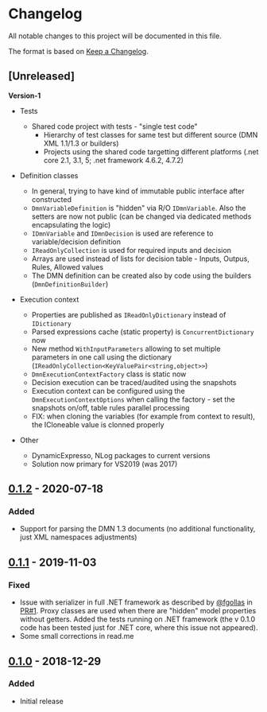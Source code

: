 # Changelog #
All notable changes to this project will be documented in this file.

The format is based on [Keep a Changelog](https://keepachangelog.com/en/1.0.0/).

## [Unreleased] ##
__Version-1__
- Tests
  - Shared code project with tests - "single test code"
    - Hierarchy of test classes for same test but different source (DMN XML 1.1/1.3 or builders)
    - Projects using the shared code targetting different platforms (.net core 2.1, 3.1, 5; .net framework 4.6.2, 4.7.2)


- Definition classes
  - In general, trying to have kind of immutable public interface after constructed 
  - `DmnVariableDefinition` is "hidden" via R/O `IDmnVariable`. Also the setters are now not public (can be changed via dedicated methods encapsulating the logic)
  - `IDmnVariable` and `IDmnDecision` is used are reference to variable/decision definition
  - `IReadOnlyCollection` is used for required inputs and decision
  - Arrays are used instead of lists for decision table - Inputs, Outpus, Rules, Allowed values
  - The DMN definition can be created also by code using the builders (`DmnDefinitionBuilder`)
 

- Execution context
  - Properties are published as `IReadOnlyDictionary` instead of `IDictionary`
  - Parsed expressions cache (static property) is `ConcurrentDictionary` now
  - New method `WithInputParameters` allowing to set multiple parameters in one call using the dictionary (`IReadOnlyCollection<KeyValuePair<string,object>>`)
  - `DmnExecutionContextFactory` class is static now
  - Decision execution can be traced/audited using the snapshots
  - Execution context can be configured using the `DmnExecutionContextOptions` when calling the factory - set the snapshots on/off, table rules parallel processing
  - FIX: when cloning the variables (for example from context to result), the ICloneable value is clonned properly


- Other
  - DynamicExpresso, NLog packages to current versions 
  - Solution now primary for VS2019 (was 2017)


## [0.1.2] - 2020-07-18 ##
### Added ###
- Support for parsing the DMN 1.3 documents (no additional functionality, just XML namespaces adjustments)

## [0.1.1] - 2019-11-03 ##
### Fixed ###
- Issue with serializer in full .NET framework as described by [@fgollas](https://github.com/fgollas) in [PR#1](https://github.com/adamecr/Common.DMN.Engine/pull/1). Proxy classes are used when there are "hidden" model properties without getters. Added the tests running on .NET framework (the v 0.1.0 code has been tested just for .NET core, where this issue not appeared).
- Some small corrections in read.me

## [0.1.0] - 2018-12-29 ##
### Added ###
- Initial release

[0.1.2]: https://github.com/adamecr/Common.DMN.Engine/compare/v0.1.1...v0.1.2
[0.1.1]: https://github.com/adamecr/Common.DMN.Engine/compare/v0.1.0...v0.1.1
[0.1.0]: https://github.com/adamecr/Common.DMN.Engine/releases/tag/v0.1.0